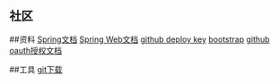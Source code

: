 ## 社区

##资料
[Spring文档](https://spring.io/guides)
[Spring Web文档](https://spring.io/guides/gs/serving-web-content/)
[github deploy key](https://developer.github.com/v3/guides/managing-deploy-keys/#deploy-keys)
[bootstrap](https://v3.bootcss.com/getting-started/)
[github oauth授权文档](https://developer.github.com/apps/building-oauth-apps/creating-an-oauth-app/)

##工具
[git下载](https://git-scm.com/downloads)
